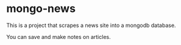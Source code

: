 # mongo-news

This is a project that scrapes a news site into a mongodb database.

You can save and make notes on articles.

